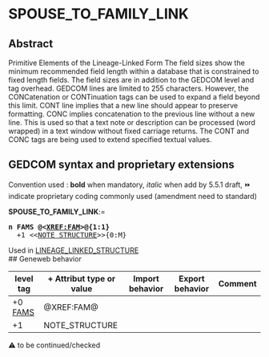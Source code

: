 ﻿# SPOUSE_TO_FAMILY_LINK
## Abstract
Primitive Elements of the Lineage-Linked Form
The field sizes show the minimum recommended field length within a database that is constrained to fixed
length fields. The field sizes are in addition to the GEDCOM level and tag overhead. GEDCOM lines are
limited to 255 characters. However, the CONCatenation or CONTinuation tags can be used to expand a
field beyond this limit. CONT line implies that a new line should appear to preserve formatting.  CONC
implies concatenation to the previous line without a new line.  This is used so that a text note or
description can be processed (word wrapped) in a text window without fixed carriage returns.  The
CONT and CONC tags are being used to extend specified textual values.


## GEDCOM syntax and proprietary extensions
Convention used : **bold** when mandatory, _italic_ when add by 5.5.1 draft, &#x23E9; indicate proprietary coding commonly used (amendment need to standard)<br />

**SPOUSE_TO_FAMILY_LINK**:=
<pre>
<b>n FAMS @&lt;<a href=Ged.XREF_FAM.md>XREF:FAM</a>&gt;@{1:1}</b>
  +1 &lt;&lt;<a href=Ged.NOTE_STRUCTURE.md>NOTE_STRUCTURE</a>&gt;&gt;{0:M}
</pre>
Used in <a href=Ged.LINEAGE_LINKED_STRUCTURE.md>LINEAGE_LINKED_STRUCTURE</a><br />## Geneweb behavior

level tag  | + Attribut type or value | Import behavior | Export behavior  | Comment 
---------- | ------------- | :---------------: | :-----------------:| -----------
+0 <a href=Ged.GLOSSARY.md#fams>FAMS</a> | @XREF:FAM@ | | |
+1  | NOTE_STRUCTURE | | |

:warning: to be continued/checked

